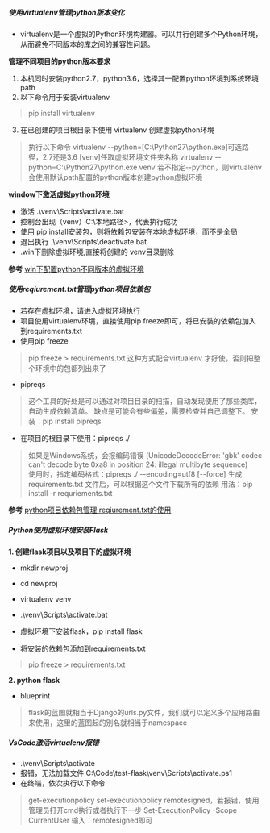 ##### 使用virtualenv管理python版本变化

+ virtualenv是一个虚拟的Python环境构建器。可以并行创建多个Python环境，从而避免不同版本的库之间的兼容性问题。

**管理不同项目的python版本要求**
1. 本机同时安装python2.7，python3.6，选择其一配置python环境到系统环境path
2. 以下命令用于安装virtualenv
> pip install virtualenv
3. 在已创建的项目根目录下使用 virtualenv 创建虚拟python环境
> 执行以下命令 
> virtualenv --python=[C:\Python27\python.exe]可选路径，2.7还是3.6 [venv]任取虚拟环境文件夹名称
> virtualenv --python=C:\Python27\python.exe venv
> 若不指定--python，则virtualenv会使用默认path配置的python版本创建python虚拟环境

**window下激活虚拟python环境**
+ 激活 .\venv\Scripts\activate.bat
+ 控制台出现（venv）C:\本地路径>，代表执行成功
+ 使用 pip install安装包，则将依赖包安装在本地虚拟环境，而不是全局
+ 退出执行 .\venv\Scripts\deactivate.bat
+ .win下删除虚拟环境,直接将创建的 venv目录删除

**参考**
[win下配置python不同版本的虚拟环境](https://blog.csdn.net/come_dream/article/details/80686548)


##### 使用reqiurement.txt管理python项目依赖包
+ 若存在虚拟环境，请进入虚拟环境执行
+ 项目使用virtualenv环境，直接使用pip freeze即可，将已安装的依赖包加入到requirements.txt
+ 使用pip freeze
> pip freeze > requirements.txt
> 这种方式配合virtualenv 才好使，否则把整个环境中的包都列出来了

+ pipreqs
> 这个工具的好处是可以通过对项目目录的扫描，自动发现使用了那些类库，自动生成依赖清单。
> 缺点是可能会有些偏差，需要检查并自己调整下。
> 安装：pip install pipreqs
+ 在项目的根目录下使用：pipreqs ./   
> 如果是Windows系统，会报编码错误 (UnicodeDecodeError: 'gbk' codec can't decode byte 0xa8 in position 24: illegal multibyte sequence)  
> 使用时，指定编码格式：pipreqs ./ --encoding=utf8 [--force]
> 生成requirements.txt 文件后，可以根据这个文件下载所有的依赖
> 用法：pip install -r requriements.txt

**参考**
[python项目依赖包管理 reqiurement.txt的使用](https://www.cnblogs.com/zhaopanpan/p/9383350.html)


##### Python使用虚拟环境安装Flask

**1. 创建flask项目以及项目下的虚拟环境**
+ mkdir newproj
+ cd newproj
+ virtualenv venv
+ .\venv\Scripts\activate.bat
+ 虚拟环境下安装flask，pip install flask

+ 将安装的依赖包添加到requirements.txt
> pip freeze > requirements.txt

**2. python flask**
+ blueprint
> 
> flask的蓝图就相当于Django的urls.py文件，我们就可以定义多个应用路由来使用，这里的蓝图起的别名就相当于namespace



##### VsCode激活virtualenv报错
+ .\venv\Scripts\activate
+ 报错，无法加载文件 C:\Code\test-flask\venv\Scripts\activate.ps1
+ 在终端，依次执行以下命令
> get-executionpolicy
> set-executionpolicy remotesigned，若报错，使用管理员打开cmd执行或者执行下一步
> Set-ExecutionPolicy -Scope CurrentUser
> 输入：remotesigned即可

